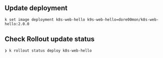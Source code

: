 ## Update deployment

```
k set image deployment k8s-web-hello k9s-web-hello=dore00mon/k8s-web-hello:2.0.0
```

## Check Rollout update status

```
❯ k rollout status deploy k8s-web-hello
```
